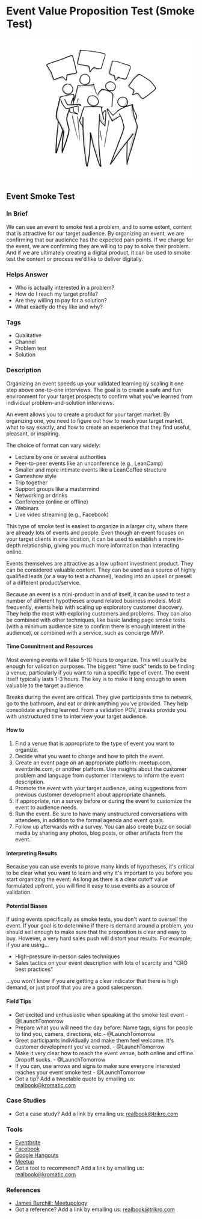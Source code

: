 # Event Value Proposition Test \(Smoke Test\)

![](../.gitbook/assets/illustration-group-talking-event-smoke-test.png)

## Event Smoke Test

### In Brief

We can use an event to smoke test a problem, and to some extent, content that is attractive for our target audience. By organizing an event, we are confirming that our audience has the expected pain points. If we charge for the event, we are confirming they are willing to pay to solve their problem. And if we are ultimately creating a digital product, it can be used to smoke test the content or process we'd like to deliver digitally.

### Helps Answer

* Who is actually interested in a problem?
* How do I reach my target profile? 
* Are they willing to pay for a solution?
* What exactly do they like and why?

### Tags

* Qualitative
* Channel
* Problem test
* Solution

### Description

Organizing an event speeds up your validated learning by scaling it one step above one-to-one interviews. The goal is to create a safe and fun environment for your target prospects to confirm what you've learned from individual problem-and-solution interviews.

An event allows you to create a product for your target market. By organizing one, you need to figure out how to reach your target market, what to say exactly, and how to create an experience that they find useful, pleasant, or inspiring.

The choice of format can vary widely:

* Lecture by one or several authorities
* Peer-to-peer events like an unconference \(e.g., LeanCamp\)
* Smaller and more intimate events like a LeanCoffee structure
* Gameshow style 
* Trip together
* Support groups like a mastermind
* Networking or drinks 
* Conference \(online or offline\)
* Webinars
* Live video streaming \(e.g., Facebook\)

This type of smoke test is easiest to organize in a larger city, where there are already lots of events and people. Even though an event focuses on your target clients in one location, it can be used to establish a more in-depth relationship, giving you much more information than interacting online.

Events themselves are attractive as a low upfront investment product. They can be considered valuable content. They can be used as a source of highly qualified leads \(or a way to test a channel\), leading into an upsell or presell of a different product/service.

Because an event is a mini-product in and of itself, it can be used to test a number of different hypotheses around related business models. Most frequently, events help with scaling up exploratory customer discovery. They help the most with exploring customers and problems. They can also be combined with other techniques, like basic landing page smoke tests \(with a minimum audience size to confirm there is enough interest in the audience\), or combined with a service, such as concierge MVP.

#### Time Commitment and Resources

Most evening events will take 5-10 hours to organize. This will usually be enough for validation purposes. The biggest "time suck" tends to be finding a venue, particularly if you want to run a specific type of event. The event itself typically lasts 1-3 hours. The key is to make it long enough to seem valuable to the target audience.

Breaks during the event are critical. They give participants time to network, go to the bathroom, and eat or drink anything you've provided. They help consolidate anything learned. From a validation POV, breaks provide you with unstructured time to interview your target audience.

#### How to

1. Find a venue that is appropriate to the type of event you want to organize.
2. Decide what you want to charge and how to pitch the event.
3. Create an event page on an appropriate platform: meetup.com, eventbrite.com, or another platform. Use insights about the customer problem and language from customer interviews to inform the event description.
4. Promote the event with your target audience, using suggestions from previous customer development about appropriate channels.
5. If appropriate, run a survey before or during the event to customize the event to audience needs.
6. Run the event. Be sure to have many unstructured conversations with attendees, in addition to the formal agenda and event goals.
7. Follow up afterwards with a survey. You can also create buzz on social media by sharing any photos, blog posts, or other artifacts from the event.

#### Interpreting Results

Because you can use events to prove many kinds of hypotheses, it's critical to be clear what you want to learn and why it's important to you before you start organizing the event. As long as there is a clear cutoff value formulated upfront, you will find it easy to use events as a source of validation.

#### Potential Biases

If using events specifically as smoke tests, you don't want to oversell the event. If your goal is to determine if there is demand around a problem, you should sell enough to make sure that the proposition is clear and easy to buy. However, a very hard sales push will distort your results. For example, if you are using...

* High-pressure in-person sales techniques 
* Sales tactics on your event description with lots of scarcity and "CRO best practices"

...you won't know if you are getting a clear indicator that there is high demand, or just proof that you are a good salesperson.

#### Field Tips

* Get excited and enthusiastic when speaking at the smoke test event - @LaunchTomorrow
* Prepare what you will need the day before: Name tags, signs for people to find you, camera, directions, etc.- @LaunchTomorrow
* Greet participants individually and make them feel welcome. It's customer development you've earned. - @LaunchTomorrow
* Make it very clear how to reach the event venue, both online and offline. Dropoff sucks. - @LaunchTomorrow
* If you can, use arrows and signs to make sure everyone interested reaches your event smoke test - @LaunchTomorrow
* Got a tip? Add a tweetable quote by emailing us: [realbook@kromatic.com](mailto:realbook@kromatic.com)

### Case Studies

* Got a case study? Add a link by emailing us: [realbook@trikro.com](mailto:realbook@trikro.com)

### Tools

* [Eventbrite](https://www.eventbrite.com/)
* [Facebook](https://live.fb.com/)
* [Google Hangouts](https://hangouts.google.com/)
* [Meetup](https://www.meetup.com/)
* Got a tool to recommend? Add a link by emailing us: [realbook@kromatic.com](mailto:realbook@kromatic.com)

### References

* [James Burchill: Meetupology](https://www.amazon.com/Meetupology-Market-Business-Networking-Meetups-ebook/dp/B00IIXU6X2)
* Got a reference? Add a link by emailing us: [realbook@trikro.com](mailto:realbook@trikro.com)

